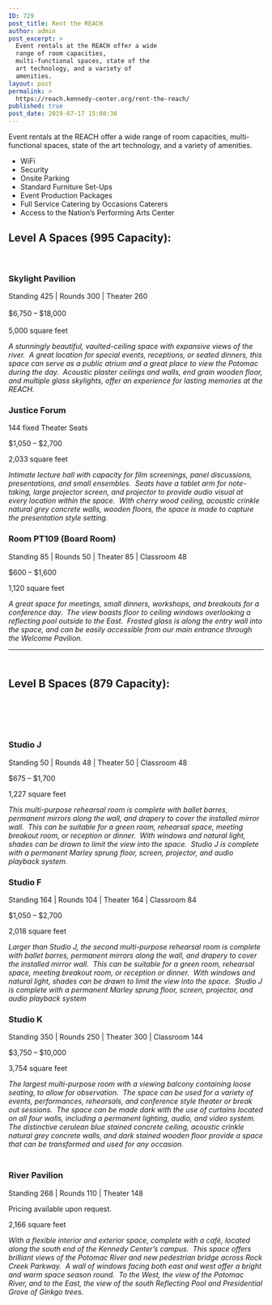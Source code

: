 ```yaml
---
ID: 729
post_title: Rent the REACH
author: admin
post_excerpt: >
  Event rentals at the REACH offer a wide
  range of room capacities,
  multi-functional spaces, state of the
  art technology, and a variety of
  amenities.
layout: post
permalink: >
  https://reach.kennedy-center.org/rent-the-reach/
published: true
post_date: 2019-07-17 15:00:36
---
```

<p>Event rentals at the REACH offer a wide range of room capacities, multi-functional spaces, state of the art technology, and a variety of amenities.</p>
<ul>
<li>WiFi</li>
<li>Security</li>
<li>Onsite Parking</li>
<li>Standard Furniture Set-Ups</li>
<li>Event Production Packages</li>
<li>Full Service Catering by Occasions Caterers</li>
<li>Access to the Nation’s Performing Arts Center</li>
</ul>

<!-- wp:heading -->
<h2><strong>Level A Spaces (995 Capacity):</strong></h2>
<!-- /wp:heading -->

<!-- wp:html -->
<p><br/></p>
<!-- /wp:html -->

<!-- wp:heading {"level":4} -->
<h4> </h4>
<!-- /wp:heading -->

<!-- wp:heading {"level":3} -->
<h3>Skylight Pavilion</h3>
<!-- /wp:heading -->

<!-- wp:paragraph -->
<p>Standing 425 | Rounds 300 | Theater 260<br> <br>$6,750 – $18,000<br> <br>5,000 square feet </p>
<!-- /wp:paragraph -->

<!-- wp:paragraph -->
<p><em>A stunningly beautiful, vaulted-ceiling space with expansive views of the river.&nbsp; A great location for special events, receptions, or seated dinners, this space can serve as a public atrium and a great place to view the Potomac during the day.&nbsp; Acoustic plaster ceilings and walls, end grain wooden floor, and multiple glass skylights, offer an experience for lasting memories at the REACH.</em></p>
<!-- /wp:paragraph -->

<!-- wp:heading {"level":3} -->
<h3>Justice Forum</h3>
<!-- /wp:heading -->

<!-- wp:paragraph -->
<p>144 fixed Theater Seats</p>
<!-- /wp:paragraph -->

<!-- wp:paragraph -->
<p>$1,050 – $2,700</p>
<!-- /wp:paragraph -->

<!-- wp:paragraph -->
<p>2,033 square feet</p>
<!-- /wp:paragraph -->

<!-- wp:paragraph -->
<p><em>Intimate lecture hall with capacity for film screenings, panel discussions, presentations, and small ensembles.&nbsp; Seats have a tablet arm for note-taking, large projector screen, and projector to provide audio visual at every location within the space.&nbsp; With cherry wood ceiling, acoustic crinkle natural grey concrete walls, wooden floors, the space is made to capture the presentation style setting.</em></p>
<!-- /wp:paragraph -->

<!-- wp:heading {"level":3} -->
<h3> Room PT109 (Board Room) </h3>
<!-- /wp:heading -->

<!-- wp:paragraph -->
<p>Standing 85 | Rounds 50 | Theater 85 | Classroom 48</p>
<!-- /wp:paragraph -->

<!-- wp:paragraph -->
<p>$600 – $1,600</p>
<!-- /wp:paragraph -->

<!-- wp:paragraph -->
<p>1,120 square feet</p>
<!-- /wp:paragraph -->

<!-- wp:paragraph -->
<p><em>A great space for meetings, small dinners, workshops, and breakouts for a conference day.&nbsp; The view boasts floor to ceiling windows overlooking a reflecting pool outside to the East.&nbsp; Frosted glass is along the entry wall into the space, and can be easily accessible from our main entrance through the Welcome Pavilion.</em></p>
<!-- /wp:paragraph -->

<!-- wp:separator -->
<hr class="wp-block-separator"/>
<!-- /wp:separator -->

<!-- wp:heading -->
<h2> <br><strong>Level B Spaces (879 Capacity):</strong> </h2>
<!-- /wp:heading -->

<!-- wp:spacer {"height":58} -->
<div style="height:58px" aria-hidden="true" class="wp-block-spacer"></div>
<!-- /wp:spacer -->

<!-- wp:heading {"level":3} -->
<h3>Studio J</h3>
<!-- /wp:heading -->

<!-- wp:paragraph -->
<p>Standing 50 | Rounds 48 | Theater 50 | Classroom 48</p>
<!-- /wp:paragraph -->

<!-- wp:paragraph -->
<p>$675 – $1,700</p>
<!-- /wp:paragraph -->

<!-- wp:paragraph -->
<p>1,227 square feet</p>
<!-- /wp:paragraph -->

<!-- wp:paragraph -->
<p><em>This multi-purpose rehearsal room is complete with ballet barres, permanent mirrors along the wall, and drapery to cover the installed mirror wall.&nbsp; This can be suitable for a green room, rehearsal space, meeting breakout room, or reception or dinner.&nbsp; With windows and natural light, shades can be drawn to limit the view into the space.&nbsp; Studio J is complete with a permanent Marley sprung floor, screen, projector, and audio playback system.</em></p>
<!-- /wp:paragraph -->

<!-- wp:heading {"level":3} -->
<h3>Studio F</h3>
<!-- /wp:heading -->

<!-- wp:paragraph -->
<p>Standing 164 | Rounds 104 | Theater 164 | Classroom 84</p>
<!-- /wp:paragraph -->

<!-- wp:paragraph -->
<p>$1,050 – $2,700</p>
<!-- /wp:paragraph -->

<!-- wp:paragraph -->
<p>2,018 square feet</p>
<!-- /wp:paragraph -->

<!-- wp:paragraph -->
<p><em>Larger than Studio J, the second multi-purpose rehearsal room is complete with ballet barres, permanent mirrors along the wall, and drapery to cover the installed mirror wall.&nbsp; This can be suitable for a green room, rehearsal space, meeting breakout room, or reception or dinner.&nbsp; With windows and natural light, shades can be drawn to limit the view into the space.&nbsp; Studio J is complete with a permanent Marley sprung floor, screen, projector, and audio playback system</em></p>
<!-- /wp:paragraph -->

<!-- wp:heading {"level":3} -->
<h3>Studio K</h3>
<!-- /wp:heading -->

<!-- wp:paragraph -->
<p>Standing 350 | Rounds 250 | Theater 300 | Classroom 144</p>
<!-- /wp:paragraph -->

<!-- wp:paragraph -->
<p>$3,750 – $10,000</p>
<!-- /wp:paragraph -->

<!-- wp:paragraph -->
<p>3,754 square feet</p>
<!-- /wp:paragraph -->

<!-- wp:paragraph -->
<p><em>The largest multi-purpose room with a viewing balcony containing loose seating, to allow for observation.&nbsp; The space can be used for a variety of events, performances, rehearsals, and conference style theater or break out sessions.&nbsp; The space can be made dark with the use of curtains located on all four walls, including a permanent lighting, audio, and video system.&nbsp; The distinctive cerulean blue stained concrete ceiling, acoustic crinkle natural grey concrete walls, and dark stained wooden floor provide a space that can be transformed and used for any occasion.</em></p>
<!-- /wp:paragraph -->

<!-- wp:heading {"level":3} -->
<h3> <br>River Pavilion </h3>
<!-- /wp:heading -->

<!-- wp:paragraph -->
<p>Standing 268 | Rounds 110 | Theater 148</p>
<!-- /wp:paragraph -->

<!-- wp:paragraph -->
<p>Pricing available upon request.</p>
<!-- /wp:paragraph -->

<!-- wp:paragraph -->
<p>2,166 square feet</p>
<!-- /wp:paragraph -->

<!-- wp:paragraph -->
<p><em>With a flexible interior and exterior space, complete with a café, located along the south end of the Kennedy Center’s campus.&nbsp; This space offers brilliant views of the Potomac River and new pedestrian bridge across Rock Creek Parkway.&nbsp; A wall of windows facing both east and west offer a bright and warm space season round.&nbsp; To the West, the view of the Potomac River, and to the East, the view of the south Reflecting Pool and Presidential Grove of Ginkgo trees.</em></p>
<!-- /wp:paragraph -->